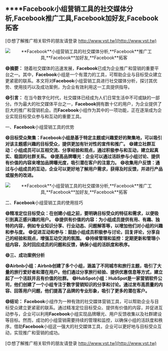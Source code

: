 ## ****Facebook**小组营销工具的社交媒体分析,**Facebook**推广工具,**Facebook**加好友,**Facebook**拓客**

[😍想了解推广相关软件的朋友请登录 http://www.vst.tw](http://www.vst.tw)

 <center><img src="https://vst.tw/MP4/tuiguang/png/5.png" alt="**Facebook**小组营销工具的社交媒体分析,**Facebook**推广工具,**Facebook**加好友,**Facebook**拓客"></center>

**😄摘要：**
随着社交媒体的迅速发展，**Facebook**已成为企业推广和营销的重要平台之一。其中，**Facebook**小组是一个有潜力的工具，可帮助企业与目标受众建立更紧密的联系。本文将对**Facebook**小组营销工具进行社交媒体分析，探讨其优势、使用技巧以及成功案例，为企业有效利用这一工具提供指导。

**😄引言：**
在当今数字化时代，社交媒体已经成为人们日常生活中不可或缺的一部分。作为最大的社交媒体平台之一，**Facebook**拥有数十亿的用户，为企业提供了巨大的推广和营销机会。而**Facebook**小组作为其中的一项功能，正在逐渐成为企业实现目标受众参与和互动的重要工具。

一、**Facebook**小组营销工具的优势

**😄目标受众聚集：**Facebook**小组是基于特定主题或兴趣爱好的聚集地，可以吸引对该主题感兴趣的目标受众，提供更加有针对性的宣传和推广。**
**😄建立社群互动：小组成员可以互相交流、分享经验和观点，通过积极参与和互动，建立起真实、稳固的社群关系。**
**😄提高品牌曝光：企业可以通过活跃参与小组讨论、提供有价值的内容来增加品牌曝光度，吸引潜在客户的注意力。**
**😄收集用户反馈：通过与小组成员的互动，企业可以更好地了解用户需求，获得及时反馈，并进行产品或服务的改进。**

 <center><img src="https://vst.tw/MP4/tuiguang/png/7.png" alt="**Facebook**小组营销工具的社交媒体分析,**Facebook**推广工具,**Facebook**加好友,**Facebook**拓客"></center>

二、**Facebook**小组营销工具的使用技巧

**😄精准定位目标受众：在创建小组之前，要明确目标受众的特征和需求，以便吸引到真正感兴趣的用户。**
**😄提供有价值的内容：为小组成员提供有用、有趣、独特的内容，例如专业知识分享、行业动态、问题解答等，以增加他们对小组的兴趣和参与度。**
**😄促进互动和参与：鼓励小组成员积极参与讨论，回复评论，分享自己的经验和观点，增强互动交流的氛围。**
**😄持续管理和监控：定期更新和管理小组内容，及时回应成员的问题和反馈，确保小组的活跃度和秩序。**

**😄三、成功案例分析**

**😄Airbnb小组：Airbnb创建了多个小组，涵盖了不同城市和旅行主题，吸引了大量的旅行爱好者和潜在用户。他们通过分享旅行经验、提供优惠信息等方式，建立起了一个活跃并且有价值的社群。**
**😄HubSpot小组：HubSpot是一家营销软件公司，他们创建了一个小组专注于数字营销知识的分享和讨论。通过发布高质量的内容、回答用户问题，他们提高了品牌的专业形象，吸引了更多的潜在客户。**

**😄结论：**
**Facebook**小组作为一种有效的社交媒体营销工具，可以帮助企业与目标受众建立更紧密的联系。通过精准定位目标受众、提供有价值的内容，并促进互动参与，企业可以利用**Facebook**小组实现品牌曝光、用户反馈收集以及社群建设等目标。然而，成功的小组营销需要持续的管理和监控，以确保小组的活跃度和秩序。借助**Facebook**小组这一强大的社交媒体工具，企业可以更好地与目标受众互动，实现推广和营销的成功。

[😍想了解推广相关软件的朋友请登录 http://www.vst.tw](http://www.vst.tw)



